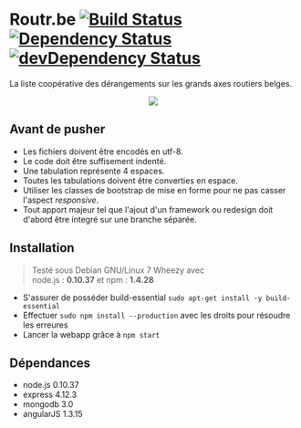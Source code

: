 # Routr.be [![Build Status](https://travis-ci.org/sCreami/routr.be.svg)](https://travis-ci.org/sCreami/routr.be) [![Dependency Status](https://david-dm.org/sCreami/routr.be.svg)](https://david-dm.org/sCreami/routr.be) [![devDependency Status](https://david-dm.org/sCreami/routr.be/dev-status.svg)](https://david-dm.org/sCreami/routr.be#info=devDependencies)
La liste coopérative des dérangements sur les grands axes routiers belges.

<p align="center">
  <img src="http://i.imgur.com/E1YMjBT.png"/>
</p>

## Avant de pusher
- Les fichiers doivent être encodés en utf-8.
- Le code doit être suffisement indenté.
- Une tabulation représente 4 espaces.
- Toutes les tabulations doivent être converties en espace.
- Utiliser les classes de bootstrap de mise en forme pour ne pas casser l'aspect _responsive_.
- Tout apport majeur tel que l'ajout d'un framework ou redesign doit d'abord être integré sur une branche séparée.

## Installation
> Testé sous Debian GNU/Linux 7 Wheezy avec <br>
> node.js : **0.10.37** et npm : **1.4.28**

- S'assurer de posséder build-essential `sudo apt-get install -y build-essential`
- Effectuer `sudo npm install --production` avec les droits pour résoudre les erreures
- Lancer la webapp grâce à `npm start`

## Dépendances
- node.js 0.10.37
- express 4.12.3
- mongodb 3.0
- angularJS 1.3.15
